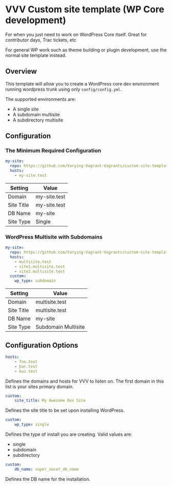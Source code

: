 # VVV Custom site template (WP Core development)

For when you just need to work on WordPress Core itself. Great for contributor days, Trac tickets, etc

For general WP work such as theme building or plugin development, use the normal site template instead.

## Overview

This template will allow you to create a WordPress core dev environment running wordpress trunk using only `config/config.yml`.

The supported environments are:

- A single site
- A subdomain multisite
- A subdirectory multisite

## Configuration

### The Minimum Required Configuration

```yaml
my-site:
  repo: https://github.com/Varying-Vagrant-Vagrants/custom-site-template-develop
  hosts:
    - my-site.test
```

| Setting    | Value        |
|------------|--------------|
| Domain     | my-site.test |
| Site Title | my-site.test |
| DB Name    | my-site      |
| Site Type  | Single       |

### WordPress Multisite with Subdomains

```yaml
my-site:
  repo: https://github.com/Varying-Vagrant-Vagrants/custom-site-template-develop
  hosts:
    - multisite.test
    - site1.multisite.test
    - site2.multisite.test
  custom:
    wp_type: subdomain
```

| Setting    | Value               |
|------------|---------------------|
| Domain     | multisite.test      |
| Site Title | multisite.test      |
| DB Name    | my-site             |
| Site Type  | Subdomain Multisite |

## Configuration Options

```yaml
hosts:
    - foo.test
    - bar.test
    - baz.test
```

Defines the domains and hosts for VVV to listen on. The first domain in this list is your sites primary domain.

```yaml
custom:
    site_title: My Awesome Dev Site
```

Defines the site title to be set upon installing WordPress.

```yaml
custom:
    wp_type: single
```

Defines the type of install you are creating. Valid values are:

- single
- subdomain
- subdirectory

```yaml
custom:
    db_name: super_secet_db_name
```

Defines the DB name for the installation.
